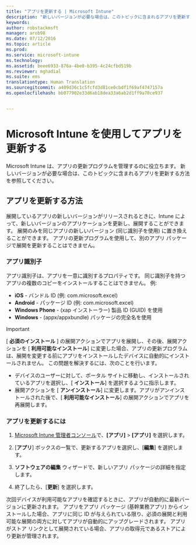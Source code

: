 ```yaml
---
title: "アプリを更新する | Microsoft Intune"
description: "新しいバージョンが必要な場合は、このトピックに含まれるアプリを更新する方法を参照してください。"
keywords: 
author: robstackmsft
manager: arob98
ms.date: 07/12/2016
ms.topic: article
ms.prod: 
ms.service: microsoft-intune
ms.technology: 
ms.assetid: beee6933-876a-4be0-b395-4c24cfbd519b
ms.reviewer: mghadial
ms.suite: ems
translationtype: Human Translation
ms.sourcegitcommit: a409d36c1c5fcfd3d81ce0cbdf1f69af4747157a
ms.openlocfilehash: bb077902e33d6ab18dea33a6ab2d1ff9a70ce937


---
```


# Microsoft Intune を使用してアプリを更新する
Microsoft Intune は、アプリの更新プログラムを管理するのに役立ちます。 新しいバージョンが必要な場合は、このトピックに含まれるアプリを更新する方法を参照してください。

## アプリを更新する方法
展開しているアプリの新しいバージョンがリリースされるときに、Intune によって、新しいバージョンのアプリケーションを更新し、展開することができます。 展開のみを同じアプリの新しいバージョン (同じ識別子を使用) に置き換えることができます。 アプリの更新プログラムを使用して、別のアプリ パッケージで展開を更新することはできません。

### アプリ識別子
アプリ識別子は、アプリを一意に識別するプロパティです。 同じ識別子を持つアプリの複数のコピーをインストールすることはできません。 例:

- **iOS** - バンドル ID (例: com.microsoft.excel)
- **Android** - パッケージ ID (例: com.microsoft.excel)
- **Windows Phone** - (xap インストーラー) 製品 ID (GUID) を使用
- **Windows** - (appx/appxbundle) パッケージの完全名を使用



> [!IMPORTANT]
> [ **必須のインストール** ] の展開アクションでアプリを展開し、その後、展開アクションを [ **利用可能なインストール**] に変更した場合、アプリの更新プログラムは、展開を変更する前にアプリをインストールしたデバイスに自動的にインストールされません。 この問題を解決するには、次のことを行います。
> 
> -   デバイスのユーザーに対して、ポータル サイトに移動し、インストールされているアプリを選択し、[ **インストール**] を選択するように指示します。
> -   展開アクションを [ **アンインストール**] に変更します。アプリがアンインストールされた後で、[ **利用可能なインストール**] の展開アクションでアプリを再展開します。

### アプリを更新するには

1.  [Microsoft Intune 管理者コンソール](https://manage.microsoft.com)で、**[アプリ]** &gt; **[アプリ]** を選択します。

2.  [**アプリ**] ボックスの一覧で、更新するアプリを選択し、[**編集**] を選択します。

3.  **ソフトウェアの編集** ウィザードで、新しいアプリ パッケージの詳細を指定します。

4.  終了したら、[**更新**] を選択します。

次回デバイスが利用可能なアプリを確認するときに、アプリが自動的に最新バージョンに更新されます。
アプリをアプリ パッケージ (基幹業務アプリ) からインストールした場合、アプリに同じ ID が与えられている限り、必須の展開と利用可能な展開の両方に対してアプリが自動的にアップグレードされます。
アプリがストア リンクとして展開されている場合、アプリの取得元であるストアにより更新が管理されます。






<!--HONumber=Jul16_HO3-->


